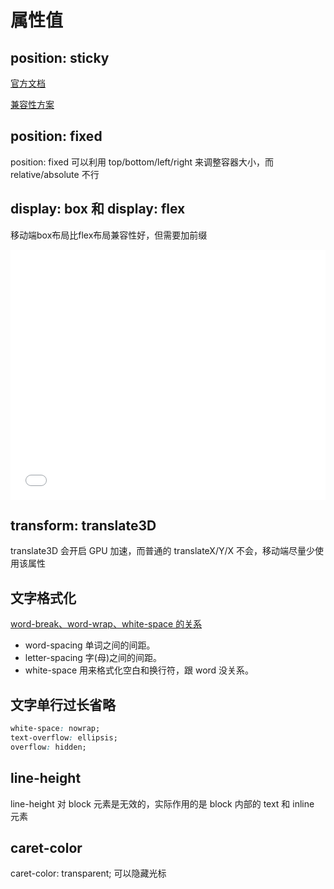 # 属性值

## position: sticky

[官方文档](https://developer.mozilla.org/zh-CN/docs/Web/CSS/position)

[兼容性方案](https://github.com/KokoTa/Vue2-music/blob/master/src/base/listview/listview.vue#L106)

## position: fixed

position: fixed 可以利用 top/bottom/left/right 来调整容器大小，而 relative/absolute 不行

## display: box 和 display: flex

移动端box布局比flex布局兼容性好，但需要加前缀

<iframe height='400' scrolling='no' title='DisplayBox VS. DisplayFlex' src='//codepen.io/PennyOrAmy/embed/qoKadM/?height=265&theme-id=0&default-tab=html,result' frameborder='no' allowtransparency='true' allowfullscreen='true' style='width: 100%;'>See the Pen <a href='https://codepen.io/PennyOrAmy/pen/qoKadM/'>DisplayBox VS. DisplayFlex</a> by Amy Peng (<a href='https://codepen.io/PennyOrAmy'>@PennyOrAmy</a>) on <a href='https://codepen.io'>CodePen</a>.
</iframe>

## transform: translate3D

translate3D 会开启 GPU 加速，而普通的 translateX/Y/X 不会，移动端尽量少使用该属性

## 文字格式化

[word-break、word-wrap、white-space 的关系](https://juejin.im/post/5b8905456fb9a01a105966b4)

* word-spacing 单词之间的间距。
* letter-spacing 字(母)之间的间距。
* white-space 用来格式化空白和换行符，跟 word 没关系。

## 文字单行过长省略

```css
white-space: nowrap;
text-overflow: ellipsis;
overflow: hidden;
```

## line-height

line-height 对 block 元素是无效的，实际作用的是 block 内部的 text 和 inline 元素

## caret-color

caret-color: transparent; 可以隐藏光标